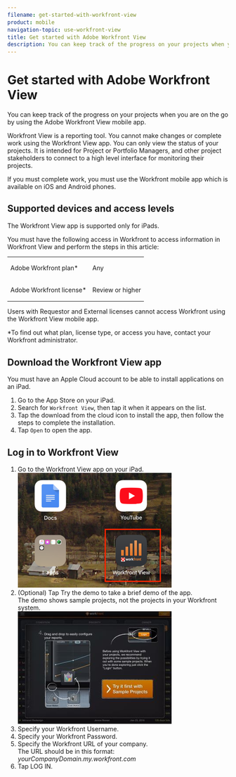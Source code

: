 ```yaml
---
filename: get-started-with-workfront-view
product: mobile
navigation-topic: use-workfront-view
title: Get started with Adobe Workfront View
description: You can keep track of the progress on your projects when you are on the go by using the Adobe Workfront View mobile app.
---
```


# Get started with Adobe Workfront View

You can keep track of the progress on your projects when you are on the go by using the Adobe Workfront View mobile app.

Workfront View is a reporting tool. You cannot make changes or complete work using the Workfront View app. You can only view the status of your projects. It is intended for Project or Portfolio Managers, and other project stakeholders to connect to a high level interface for monitoring their projects.

If you must complete work, you must use the Workfront mobile app which is available on iOS and Android phones.

## Supported devices and access levels

The Workfront View app is supported only for iPads.

You must have the following access in Workfront to access information in Workfront View and perform the steps in this article:

<table cellspacing="0"> 
 <col> 
 </col> 
 <col> 
 </col> 
 <tbody> 
  <tr> 
   <td role="rowheader">Adobe Workfront plan*</td> 
   <td> <p>Any</p> </td> 
  </tr> 
  <tr> 
   <td role="rowheader">Adobe Workfront license*</td> 
   <td> <p>Review or higher</p> </td> 
  </tr> 
 </tbody> 
</table>

Users with Requestor and External licenses cannot access Workfront using the Workfront View mobile app.

&#42;To find out what plan, license type, or access you have, contact your Workfront administrator.

## Download the Workfront View app

You must have an Apple Cloud account to be able to install applications on an iPad.

1. Go to the App Store on your iPad.
1. Search for `Workfront View`, then tap it when it appears on the list.
1. Tap the download from the cloud icon to install the app, then follow the steps to complete the installation.
1. Tap `Open` to open the app.

## Log in to Workfront View

<ol> 
 <li value="1">Go to the <span class="bold">Workfront View</span> app on your iPad.<br><img src="assets/workfront-view-app-adobe-350x261.png" alt="workfront_view_app_Adobe.png" style="width: 350;height: 261;"></li> 
 <li value="2">(Optional) Tap <span class="bold">Try the demo</span> to take a brief demo of the app.<br>The demo shows sample projects, not the projects in your Workfront system.<br><img src="assets/workfront-view-demo-350x256.jpg" alt="workfront_view_demo.jpg" style="width: 350;height: 256;"></li> 
 <li value="3">Specify your <span class="bold">Workfront Username</span>.</li> 
 <li value="4">Specify your <span class="bold">Workfront Password</span>.</li> 
 <li value="5">Specify the <span class="bold">Workfront URL</span> of your company.<br>The URL should be in this format: <span class="wysiwyg-underline wysiwyg-color-blue" style="font-style: italic;">yourCompanyDomain.my.workfront.com</span></li> 
 <li value="6">Tap <span class="bold">LOG IN</span>.</li> 
</ol>

